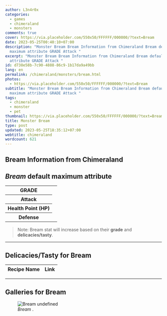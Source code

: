 ```yaml
---
author: L3n4r0x
categories:
  - games
  - chimeraland
  - monsters
comments: true
cover: https://via.placeholder.com/550x50/FFFFFF/000000/?text=Bream
date: 2023-05-25T00:40:10+07:00
description: "Monster Bream Bream Information from Chimeraland Bream default
  maximum attribute GRADE Attack "
excerpt: "Monster Bream Bream Information from Chimeraland Bream default maximum
  attribute GRADE Attack "
id: d738e58b-7c90-4888-86c9-1b17da9a49bb
lang: en
permalink: /chimeraland/monsters/bream.html
photos:
  - https://via.placeholder.com/550x50/FFFFFF/000000/?text=Bream
subtitle: "Monster Bream Bream Information from Chimeraland Bream default
  maximum attribute GRADE Attack "
tags:
  - chimeraland
  - monster
  - pet
thumbnail: https://via.placeholder.com/550x50/FFFFFF/000000/?text=Bream
title: Monster Bream
type: post
updated: 2023-05-25T18:35:12+07:00
webtitle: chimeraland
wordcount: 621
---
```


<link
  rel="stylesheet"
  href="https://rawcdn.githack.com/dimaslanjaka/Web-Manajemen/870a349/css/bootstrap-5-3-0-alpha3-wrapper.css"
/>
<section id="bootstrap-wrapper">
  <div data-bs-theme="dark">
    <h2>Bream Information from Chimeraland</h2>
    <h2 id="attribute"><i>Bream</i> default maximum attribute</h2>
    <div class="row">
      <div class="col mb-2">
        <div class="card">
          <div class="card-body">
            <table>
              <tr>
                <th>GRADE</th>
                <td><br /></td>
              </tr>
              <tr>
                <th>Attack</th>
                <td></td>
              </tr>
              <tr>
                <th>Health Point (HP)</th>
                <td></td>
              </tr>
              <tr>
                <th>Defense</th>
                <td></td>
              </tr>
            </table>
          </div>
        </div>
      </div>
    </div>
    <blockquote class="bd-callout bd-callout-warning">
      Note: Bream stat will increase based on their <b>grade</b> and
      <b>delicacies/tasty</b>.
    </blockquote>
    <hr />
    <h2 id="delicacies">Delicacies/Tasty for Bream</h2>
    <div class="card">
      <div class="card-body">
        <div class="table-responsive">
          <table class="table table-striped">
            <thead>
              <tr>
                <th>Recipe Name</th>
                <th>Link</th>
              </tr>
            </thead>
            <tbody></tbody>
          </table>
        </div>
      </div>
    </div>
    <hr />
    <div id="gallery">
      <h2>Galleries for Bream</h2>
      <div class="row">
        <div class="col-lg-6 col-12">
          <figure>
            <img
              src="https://www.webmanajemen.com/undefined"
              alt="Bream undefined"
            />
            <figcaption style="word-wrap: break-word">
              <i>Bream</i> .
            </figcaption>
          </figure>
        </div>
      </div>
    </div>
  </div>
</section>